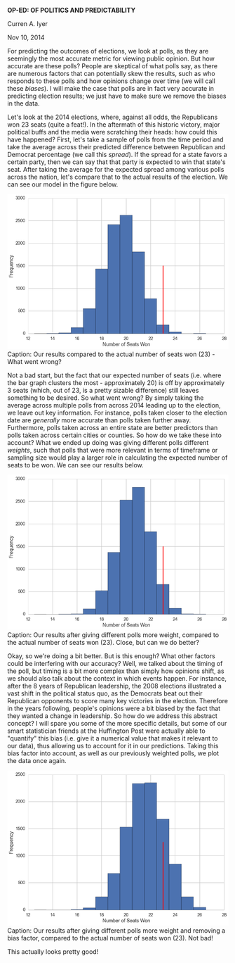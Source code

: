 **OP-ED: OF POLITICS AND PREDICTABILITY**

Curren A. Iyer

Nov 10, 2014

For predicting the outcomes of elections, we look at polls, as they are seemingly the most accurate metric for viewing public opinion.  But how accurate are these polls?  People are skeptical of what polls say, as there are numerous factors that can potentially skew the results, such as who responds to these polls and how opinions change over time (we will call these *biases*).  I will make the case that polls are in fact very accurate in predicting election results; we just have to make sure we remove the biases in the data.

Let's look at the 2014 elections, where, against all odds, the Republicans won 23 seats (quite a feat!).  In the aftermath of this historic victory, major political buffs and the media were scratching their heads: how could this have happened?  First, let's take a sample of polls from the time period and take the average across their predicted difference between Republican and Democrat percentage (we call this *spread*).  If the spread for a state favors a certain party, then we can say that that party is expected to win that state's seat.  After taking the average for the expected spread among various polls across the nation, let's compare that to the actual results of the election.  We can see our model in the figure below. 

![image](images/Senate_Seats.png?raw=true)
Caption: Our results compared to the actual number of seats won (23) - What went wrong?

Not a bad start, but the fact that our expected number of seats (i.e. where the bar graph clusters the most - approximately 20) is off by approximately 3 seats (which, out of 23, is a pretty sizable difference) still leaves something to be desired.  So what went wrong?  By simply taking the average across multiple polls from across 2014 leading up to the election, we leave out key information.  For instance, polls taken closer to the election date are *generally* more accurate than polls taken further away.  Furthermore, polls taken across an entire state are better predictors than polls taken across certain cities or counties.  So how do we take these into account?  What we ended up doing was giving different polls different *weights*, such that polls that were more relevant in terms of timeframe or sampling size would play a larger role in calculating the expected number of seats to be won.  We can see our results below.

![image](images/Senate_Seats_Weighted.png?raw=true)
Caption: Our results after giving different polls more weight, compared to the actual number of seats won (23).  Close, but can we do better?

Okay, so we're doing a bit better.  But is this enough?  What other factors could be interfering with our accuracy?  Well, we talked about the timing of the poll, but timing is a bit more complex than simply how opinions shift, as we should also talk about the context in which events happen.  For instance, after the 8 years of Republican leadership, the 2008 elections illustrated a vast shift in the political status quo, as the Democrats beat out their Republican opponents to score many key victories in the election.  Therefore in the years following, people's opinions were a bit biased by the fact that they wanted a change in leadership.  So how do we address this abstract concept?  I will spare you some of the more specific details, but some of our smart statistician friends at the Huffington Post were actually able to "quantify" this bias (i.e. give it a numerical value that makes it relevant to our data), thus allowing us to account for it in our predictions.  Taking this bias factor into account, as well as our previously weighted polls, we plot the data once again.

![image](images/Senate_Seats_Weighted_Unbiased.png?raw=true)
Caption: Our results after giving different polls more weight and removing a bias factor, compared to the actual number of seats won (23).  Not bad!

This actually looks pretty good!
